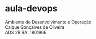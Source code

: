 # aula-devops
Ambiente de Desenvolvimento e Operação <br/>
Caique Gonçalves de Oliveira <br/>
ADS 2B RA: 1801966
